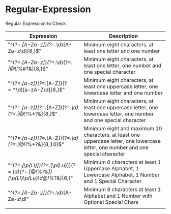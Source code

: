 # Regular-Expression
Regular Expression to Check

| Expression  | Description |
| ------------- | ------------- |
| "^(?=.*[A-Za-z])(?=.*\d)[A-Za-z\d]{8,}$"  | Minimum eight characters, at least one letter and one number |
| "^(?=.*[A-Za-z])(?=.*\d)(?=.*[@$!%*#?&])[A-Za-z\d@$!%*#?&]{8,}$"  | Minimum eight characters, at least one letter, one number and one special character  |
|"^(?=.*[a-z])(?=.*[A-Z])(?=.*\d)[a-zA-Z\d]{8,}$"|Minimum eight characters, at least one uppercase letter, one lowercase letter and one number|
|"^(?=.*[a-z])(?=.*[A-Z])(?=.*\d)(?=.*[@$!%*?&])[A-Za-z\d@$!%*?&]{8,}$"|Minimum eight characters, at least one uppercase letter, one lowercase letter, one number and one special character |
|"^(?=.*[a-z])(?=.*[A-Z])(?=.*\d)(?=.*[@$!%*?&])[A-Za-z\d@$!%*?&]{8,10}$"|Minimum eight and maximum 10 characters, at least one uppercase letter, one lowercase letter, one number and one special character|
|"^(?=.*[\p{Ll}])(?=.*[\p{Lu}])(?=.*\d)(?=.*[$@$!%*?&])[\p{Ll}\p{Lu}\d$@$!%*?&]{6,}"|Minimum 6 characters at least 1 Uppercase Alphabet, 1 Lowercase Alphabet, 1 Number and 1 Special Character|
|"^(?=.*[A-Za-z])(?=.*\d)[A-Za-z\d!$%@#£€*?&]{8,}$"|Minimum 8 characters at least 1 Alphabet and 1 Number with Optional Special Chars|
|||
